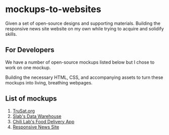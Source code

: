 # mockups-to-websites

Given a set of open-source designs and supporting materials. 
Building the responsive news site website on my own while trying to acquire and solidify skills.

## For Developers

We have a number of open-source mockups listed below but I chose to work on one mockup.

Building the necessary HTML, CSS, and accompanying assets to turn these mockups into living, breathing webpages.
  
## List of mockups
1. [TruSat.org](trusat/readme.md)
1. [Slab's Data Warehouse](slab-data-warehouse/readme.md)
1. [Chili Lab's Food Delivery App](chili-labs-food-delivery/readme.md)
1. [Responsive News Site](responsive-news-site/readme.md)

